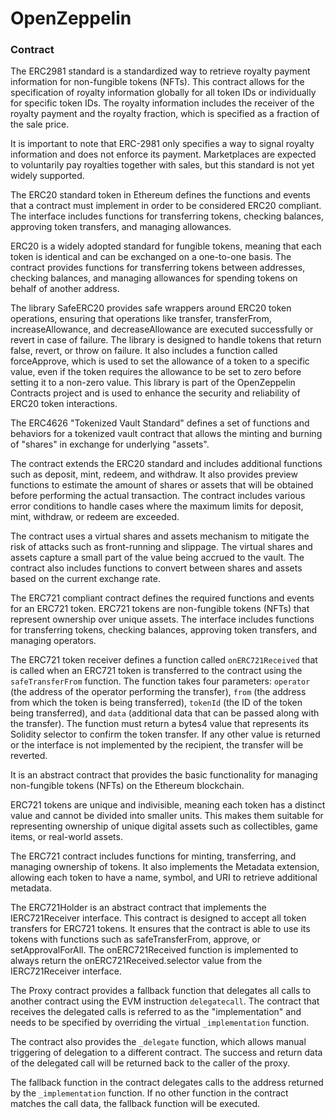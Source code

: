 # OpenZeppelin

### Contract

The ERC2981 standard is a standardized way to retrieve royalty payment information for non-fungible tokens (NFTs). This contract allows for the specification of royalty information globally for all token IDs or individually for specific token IDs. The royalty information includes the receiver of the royalty payment and the royalty fraction, which is specified as a fraction of the sale price.

It is important to note that ERC-2981 only specifies a way to signal royalty information and does not enforce its payment. Marketplaces are expected to voluntarily pay royalties together with sales, but this standard is not yet widely supported.

The ERC20 standard token in Ethereum defines the functions and events that a contract must implement in order to be considered ERC20 compliant. The interface includes functions for transferring tokens, checking balances, approving token transfers, and managing allowances.

ERC20 is a widely adopted standard for fungible tokens, meaning that each token is identical and can be exchanged on a one-to-one basis. The contract provides functions for transferring tokens between addresses, checking balances, and managing allowances for spending tokens on behalf of another address.

The library SafeERC20 provides safe wrappers around ERC20 token operations, ensuring that operations like transfer, transferFrom, increaseAllowance, and decreaseAllowance are executed successfully or revert in case of failure. The library is designed to handle tokens that return false, revert, or throw on failure. It also includes a function called forceApprove, which is used to set the allowance of a token to a specific value, even if the token requires the allowance to be set to zero before setting it to a non-zero value. This library is part of the OpenZeppelin Contracts project and is used to enhance the security and reliability of ERC20 token interactions.

The ERC4626 "Tokenized Vault Standard" defines a set of functions and behaviors for a tokenized vault contract that allows the minting and burning of "shares" in exchange for underlying "assets".

The contract extends the ERC20 standard and includes additional functions such as deposit, mint, redeem, and withdraw. It also provides preview functions to estimate the amount of shares or assets that will be obtained before performing the actual transaction. The contract includes various error conditions to handle cases where the maximum limits for deposit, mint, withdraw, or redeem are exceeded.

The contract uses a virtual shares and assets mechanism to mitigate the risk of attacks such as front-running and slippage. The virtual shares and assets capture a small part of the value being accrued to the vault. The contract also includes functions to convert between shares and assets based on the current exchange rate.

The ERC721 compliant contract defines the required functions and events for an ERC721 token. ERC721 tokens are non-fungible tokens (NFTs) that represent ownership over unique assets. The interface includes functions for transferring tokens, checking balances, approving token transfers, and managing operators.

The ERC721 token receiver defines a function called `onERC721Received` that is called when an ERC721 token is transferred to the contract using the `safeTransferFrom` function. The function takes four parameters: `operator` (the address of the operator performing the transfer), `from` (the address from which the token is being transferred), `tokenId` (the ID of the token being transferred), and `data` (additional data that can be passed along with the transfer). The function must return a bytes4 value that represents its Solidity selector to confirm the token transfer. If any other value is returned or the interface is not implemented by the recipient, the transfer will be reverted.

It is an abstract contract that provides the basic functionality for managing non-fungible tokens (NFTs) on the Ethereum blockchain.

ERC721 tokens are unique and indivisible, meaning each token has a distinct value and cannot be divided into smaller units. This makes them suitable for representing ownership of unique digital assets such as collectibles, game items, or real-world assets.

The ERC721 contract includes functions for minting, transferring, and managing ownership of tokens. It also implements the Metadata extension, allowing each token to have a name, symbol, and URI to retrieve additional metadata.

The ERC721Holder is an abstract contract that implements the IERC721Receiver interface. This contract is designed to accept all token transfers for ERC721 tokens. It ensures that the contract is able to use its tokens with functions such as safeTransferFrom, approve, or setApprovalForAll. The onERC721Received function is implemented to always return the onERC721Received.selector value from the IERC721Receiver interface.

The Proxy contract provides a fallback function that delegates all calls to another contract using the EVM instruction `delegatecall`. The contract that receives the delegated calls is referred to as the "implementation" and needs to be specified by overriding the virtual `_implementation` function.

The contract also provides the `_delegate` function, which allows manual triggering of delegation to a different contract. The success and return data of the delegated call will be returned back to the caller of the proxy.

The fallback function in the contract delegates calls to the address returned by the `_implementation` function. If no other function in the contract matches the call data, the fallback function will be executed.


